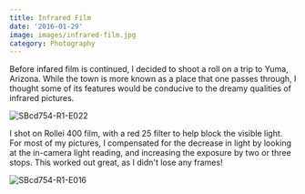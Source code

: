 ```yaml
---
title: Infrared Film
date: '2016-01-29'
image: images/infrared-film.jpg
category: Photography
---
```


Before infared film is continued, I decided to shoot a roll on a trip to Yuma, Arizona. While the town is more known as a place that one passes through, I thought some of its features would be conducive to the dreamy qualities of infrared pictures.

![SBcd754-R1-E022](../images/SBcd754-R1-E022.jpg)

I shot on Rollei 400 film, with a red 25 filter to help block the visible light. For most of my pictures, I compensated for the decrease in light by looking at the in-camera light reading, and increasing the exposure by two or three stops. This worked out great, as I didn't lose any frames!

![SBcd754-R1-E016](../images/SBcd754-R1-E016.jpg)
